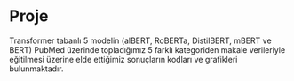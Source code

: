 # Proje
Transformer tabanlı 5 modelin (alBERT, RoBERTa, DistilBERT, mBERT ve BERT) PubMed üzerinde topladığımız 5 farklı kategoriden makale verileriyle eğitilmesi üzerine elde ettiğimiz sonuçların kodları ve grafikleri bulunmaktadır.
